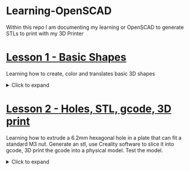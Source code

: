 # Learning-OpenSCAD
Within this repo I am documenting my learning or OpenSCAD to generate STLs to print with my 3D Printer


# [Lesson 1 - Basic Shapes](1-Basic_Shapes)
Learning how to create, color and translates basic 3D shapes
<details>
  <summary>Click to expand</summary>

- only the last variable assignment counts
- functions are transformations and are stopped by semicolon ";"
- $fn controls the number of sides or roughness of a circle
- color is a transformation
- translate is a transformation

![](1-Basic_Shapes/1-Basic_Shapes.jpg)
</details>

# [Lesson 2 - Holes, STL, gcode, 3D print](2-Holes)
Learning how to extrude a 6.2mm hexagonal hole in a plate that can fit a standard M3 nut. Generate an stl, use Creality software to slice it into gcode, 3D print the gcode into a physical model. Test the model.

<details>
  <summary>Click to expand</summary>

#### Drill an hole and generate an STL

- "difference" transformation can be used to make an extrusion
- "OpenSCAD F5 Preview" does a fast preview
- The preview has artefacts with surface and subtracted survace, it's fine
- "OpenSCAD F6 Render" does a proper render, it fixes artefacts
- "OpenSCAD F7 STL" generates an STL file that can be sliced
- care to redo a render, otherwise the button will stl the previous render

![](2-Holes/2-OpenSCAD-Render-STL.jpg)

#### Use Creality Print software to slice STL into a gcode

- I'm using a [Creality K1](https://www.creality.com/products/creality-k1-3d-printer)
- drag and drop the stl, place it, slice it and export gcode
- I'm not delving deep in how to slice the stl
- Ideally make models that do not need support
- I like brim to improve adhesion. PEI bed makes adhesion better

![](2-Holes/2-Creality-K1-Slice.jpg)


#### Use Creality K1 to 3D print the gcode into a physical model

- use USB key to move the gcode into the Creality K1
- 3D print
- Remove the support and test fit M3 nut

![](2-Holes/2-Creality-K1-Printed.jpg)

</details>